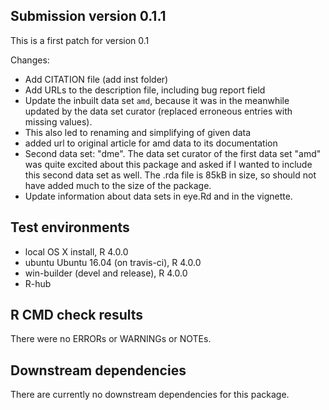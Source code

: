 ## Submission version 0.1.1
This is a first patch for version 0.1

Changes:

* Add CITATION file (add inst folder)
* Add URLs to the description file, including bug report field
* Update the inbuilt data set `amd`, because it was in the meanwhile updated by the data set curator (replaced erroneous entries with missing values). 
* This also led to renaming and simplifying of given data
* added url to original article for amd data to its documentation
* Second data set: "dme". The data set curator of the first data set "amd" was quite excited about this package and asked if I wanted to include this second data set as well. The .rda file is 85kB in size, so should not have added much to the size of the package.
* Update information about data sets in eye.Rd and in the vignette.

## Test environments
* local OS X install, R 4.0.0
* ubuntu Ubuntu 16.04 (on travis-ci), R 4.0.0
* win-builder (devel and release), R 4.0.0
* R-hub

## R CMD check results
There were no ERRORs or WARNINGs or NOTEs. 

## Downstream dependencies
There are currently no downstream dependencies for this package.

